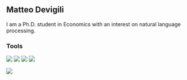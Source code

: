 ## Matteo Devigili

I am a Ph.D. student in Economics with an interest on natural language processing.

### Tools

![](https://img.shields.io/badge/Code-Python-informational?style=flat&logo=python&logoColor=white&color=blue)
![](https://img.shields.io/badge/Editor-Vim-informational?style=flat&logo=vim&logoColor=white&color=blue)
![](https://img.shields.io/badge/DBMS-PostgreSQL-informational?style=flat&logo=postgresql&logoColor=white&color=blue)
![](https://img.shields.io/badge/DBMS-MongoDB-informational?style=flat&logo=mongodb&logoColor=white&color=blue)

<a href="https://github.com/mattDevigili/mattDevigili">
  <img align="center" src="https://github-readme-stats.vercel.app/api/top-langs/?username=mattDevigili&hide=java,html&title_color=ffffff&text_color=c9cacc&icon_color=2bbc8a&bg_color=1d1f21" />
</a>
